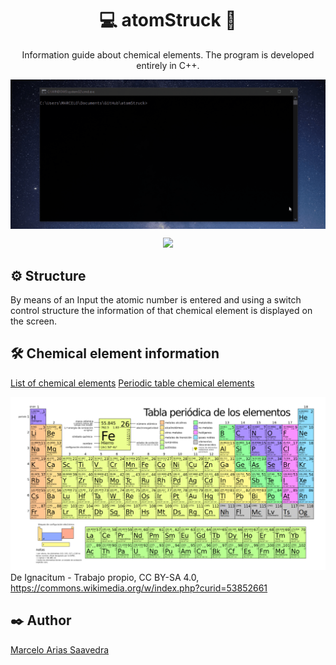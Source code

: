 <h1 align="center">💻 atomStruck 🧪</h1>
<p align="center">Information guide about chemical elements. The program is developed entirely in C++.</p>

<img
  src="./.github/atomstruck_demo.gif"
  title="Screenshot of atomStruck"
  alt="Screenshot of atomStruck"
  align="center"
/>


<p align="center">
  <!-- C++ -->
  <img src="https://img.shields.io/static/v1?style=flat-square&label=GCC&message=v9.3.0&color=00599C&logo=c%2B%2B" />
</p>

## ⚙️ Structure
By means of an Input the atomic number is entered and using a switch control structure the information of that chemical element is displayed on the screen.

## 🛠️ Chemical element information
[List of chemical elements](https://www.periodni.com/es/elementos_clasificados_por_numero_atomico.html)
[Periodic table chemical elements](https://es.wikipedia.org/wiki/Elemento_qu%C3%ADmico)

![Periodic Table of Chemical Elements](assets/img/Periodic_table_large_2016-es.png)
De Ignacitum - Trabajo propio, CC BY-SA 4.0, https://commons.wikimedia.org/w/index.php?curid=53852661

## ✒️ Author
[Marcelo Arias Saavedra](https://marceloarias.com/)

